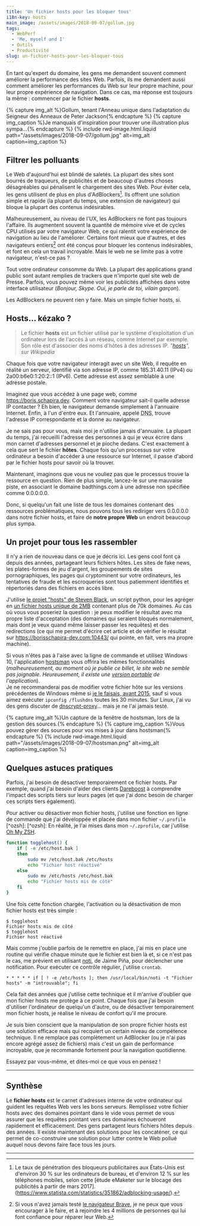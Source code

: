```yaml
---
title: 'Un fichier hosts pour les bloquer tous'
i18n-key: hosts
main_image: /assets/images/2018-09-07/gollum.jpg
tags:
  - WebPerf
  - 'Me, myself and I'
  - Outils
  - Productivité
slug: un-fichier-hosts-pour-les-bloquer-tous
---
```


En tant qu'expert du domaine, les gens me demandent souvent comment améliorer la
performance des sites Web. Parfois, ils me demandent aussi comment améliorer les
performances du Web sur leur propre machine, pour leur propre expérience de
navigation. Dans ce cas, ma réponse est toujours la même : commencer par le
fichier **hosts**.

{% capture img_alt %}Gollum, tenant l'Anneau unique dans l'adaptation du
Seigneur des Anneaux de Peter Jackson{% endcapture %}
{% capture img_caption %}Je manquais d'inspiration pour trouver une illustration
plus sympa…{% endcapture %} {% include rwd-image.html.liquid
path="/assets/images/2018-09-07/gollum.jpg"
alt=img_alt
caption=img_caption
%}

<!-- more -->

## Filtrer les polluants

Le Web d'aujourd'hui est blindé de saletés. La plupart des sites sont bourrés de
traqueurs, de publicités et de beaucoup d'autres choses désagréables qui
pénalisent le chargement des sites Web. Pour éviter cela, les gens utilisent de
plus en plus d'AdBlockers[^pr]. Ils offrent une solution simple et rapide (la
plupart du temps, une extension de navigateur) qui bloque la plupart des
contenus indésirables.

[^pr]: Le taux de pénétration des bloqueurs publicitaires aux États-Unis est
  d'environ 30 % sur les ordinateurs de bureau, et d'environ 12 % sur les
  téléphones mobiles, selon cette [étude eMaketer sur le blocage des publicités
  à partir de mars
  2017].(https://www.statista.com/statistics/351862/adblocking-usage/).

Malheureusement, au niveau de l'UX, les AdBlockers ne font pas toujours
l'affaire. Ils augmentent souvent la quantité de mémoire vive et de cycles CPU
utilisés par votre navigateur Web, ce qui ralentit votre expérience de
navigation au lieu de l'améliorer. Certains font mieux que d'autres, et des
navigateurs entiers[^brave] ont été conçus pour bloquer les contenus
indésirables, et font en cela un travail incroyable. Mais le web ne se limite
pas à votre navigateur, n'est-ce pas ?

[^brave]: Si vous n'avez jamais testé [le navigateur Brave](https://brave.com/), je ne
  peux que vous encourager à le faire, et à rejoindre les 4 millions de
  personnes qui lui font confiance pour réparer leur Web.

Tout votre ordinateur consomme du Web. La plupart des applications grand public
sont autant remplies de trackers que n'importe quel site web de Presse. Parfois,
vous pouvez même voir les publicités affichées dans votre interface utilisateur
(_Bonjour, Skype. Oui, je parle de toi, vilain garçon_).

Les AdBlockers ne peuvent rien y faire. Mais un simple fichier hosts, si.

## Hosts… kézako ?

> Le fichier **hosts** est un fichier utilisé par le système d'exploitation d'un
> ordinateur lors de l'accès à un réseau, comme Internet par exemple. Son rôle
> est d'associer des noms d'hôtes à des adresses IP.
> <cite>"[hosts](https://fr.wikipedia.org/wiki/Hosts)", sur Wikipedia</cite>

Chaque fois que votre navigateur interagit avec un site Web, il requête en
réalité un serveur, identifié via son adresse IP, comme 185.31.40.11 (IPv4) ou
2a00:b6e0:1:20:2::1 (IPv6). Cette adresse est assez semblable à une adresse
postale.

Imaginez que vous accédez à une page web, comme <https://boris.schapira.dev>.
Comment votre navigateur sait-il quelle adresse IP contacter ? Eh bien, le
navigateur demande simplement à l'annuaire Internet. Enfin, à l'un d'entre eux.
Et l'annuaire, appelé <abbr title="Domain Name Server">DNS</abbr>, trouve
l'adresse IP correspondante et la donne au navigateur.

Je ne sais pas pour vous, mais moi je n'utilise jamais d'annuaire. La plupart du
temps, j'ai recueilli l'adresse des personnes à qui je veux écrire dans mon
carnet d'adresses personnel et je pioche dedans. C'est exactement à cela que
sert le fichier **hôtes**. Chaque fois qu'un processus sur votre ordinateur a
besoin d'accéder à une ressource sur Internet, il passe d'abord par le fichier
hosts pour savoir où la trouver.

Maintenant, imaginons que vous ne vouliez pas que le processus trouve la
ressource en question. Rien de plus simple, lancez-le sur une mauvaise piste, en
associant le domaine badthings.com à une adresse non spécifiée comme 0.0.0.0.0.

Donc, si quelqu'un fait une liste de tous les domaines contenant des ressources
problématiques, nous pouvons tous les rediriger vers 0.0.0.0.0 dans notre
fichier hosts, et faire de **notre propre Web** un endroit beaucoup plus sympa.

## Un projet pour tous les rassembler

Il n'y a rien de nouveau dans ce que je décris ici. Les gens cool font ça depuis
des années, partageant leurs fichiers hôtes. Les sites de <span lang="en">fake
news</span>, les plates-formes de jeu d'argent, les groupements de sites
pornographiques, les pages qui cryptominent sur votre ordinateurs, les
tentatives de fraude et les escroqueries sont tous patiemment identifiés et
répertoriés dans des fichiers en accès libre.

J'utilise
[ le projet "hosts" de Steven Black](https://github.com/StevenBlack/hosts), un
script python, pour les agréger en
[un fichier hosts unique de 2MB](https://raw.githubusercontent.com/borisschapira/hosts/master/hosts)
contenant plus de 70k domaines. Au cas où vous vous poseriez la question : je
peux modifier le résultat avec ma propre liste d'acceptation (des domaines qui
seraient bloqués normalement, mais dont je veux quand même laisser passer les
requêtes) et des redirections (ce qui me permet d'écrire cet article et de
vérifier le résultat sur https://borisschapira-dev.com:10443/ qui pointe, en
fait, vers ma propre machine).

Si vous n'êtes pas à l'aise avec la ligne de commande et utilisez Windows 10,
l'application [hostsman](http://www.abelhadigital.com/hostsman/) vous offrira
les mêmes fonctionnalités (_malheureusement, au moment où je publie ce billet,
le site web ne semble pas joignable. Heureusement, il existe une
[version portable](https://portapps.github.io/app/hostsman-portable/) de
l'application_).  
Je ne recommanderai pas de modifier votre fichier hôte sur les versions
précédentes de Windows même si
[je le faisais, avant 2015](/2015/08/de-windows-a-mac/), sauf si vous aimez
exécuter `ipconfig /flushdns` toutes les 30 minutes. Sur Linux, j'ai vu des gens
discuter de [dnscrypt-proxy](https://github.com/jedisct1/dnscrypt-proxy)… mais
je ne l'ai jamais testé.

{% capture img_alt %}Un capture de la fenêtre de hostsman, lors de la gestion
des sources.{% endcapture %} {% capture img_caption %}Vous pouvez gérer des
sources pour vos mises à jour dans hostsman{% endcapture %}
{% include rwd-image.html.liquid
path="/assets/images/2018-09-07/hostsman.png"
alt=img_alt
caption=img_caption
%}

## Quelques astuces pratiques

Parfois, j'ai besoin de désactiver temporairement ce fichier hosts. Par exemple,
quand j'ai besoin d'aider des clients [Dareboost](https://www.dareboost.com/) à
comprendre l'impact des scripts tiers sur leurs pages (et que j'ai donc besoin
de charger ces scripts tiers également).

Pour activer ou désactiver mon fichier hosts, j'utilise une fonction en ligne de
commande que j'ai développée et placée dans mon fichier `~/.profile` [^ozsh]: [^ozsh]: En réalité, je l'ai mises dans mon `~/.zprofile`, car j'utilise
  [Oh My ZSH](https://ohmyz.sh/).

```bash
function togglehost() {
    if [ -e /etc/host.bak ]
    then
        sudo mv /etc/host.bak /etc/hosts
        echo "Fichier host réactivé"
    else
        sudo mv /etc/hosts /etc/host.bak
        echo "Fichier hosts mis de côté"
    fi
}
```

Une fois cette fonction chargée, l'activation ou la désactivation de mon fichier
hosts est très simple :

```terminal
$ togglehost
Fichier hosts mis de côté
$ togglehost
Fichier host réactivé
```

Mais comme j'oublie parfois de le remettre en place, j'ai mis en place une
routine qui vérifie chaque minute que le fichier est bien là et, si ce n'est pas
le cas, me prévient en utilisant [noti](https://github.com/variadico/noti), de
Jaime Piña, pour déclencher une notification. Pour exécuter ce contrôle
régulier, j'utilise `crontab`.

```
* * * * * if [ ! -e /etc/hosts ]; then /usr/local/bin/noti -t "Fichier hosts" -m "introuvable"; fi
```

Cela fait des années que j'utilise cette technique et il m'arrive d'oublier que
mon fichier hosts me protège à ce point. Chaque fois que j'ai besoin d'utiliser
l'ordinateur de quelqu'un d'autre, ou de désactiver temporairement mon fichier
hosts, je réalise le niveau de confort qu'il me procure.

Je suis bien conscient que la manipulation de son propre fichier hosts est une
solution efficace mais qui recquiert un certain niveau de compétence technique.
Il ne remplace pas complètement un AdBlocker (ou je n'ai pas encore agrégé assez
de fichiers) mais c'est un gain de performance incroyable, que je recommande
fortement pour la navigation quotidienne.

Essayez par vous-même, et dites-moi ce que vous en pensez !

---

## Synthèse

Le **fichier hosts** est le carnet d'adresses interne de votre ordinateur qui
guident les requêtes Web vers les bons serveurs. Remplissez votre fichier hosts
avec des domaines pointant dans le vide vous permet de vous assurer que les
requêtes pointant vers ces domaines échoueront rapidement et efficacement. Des
gens partagent leurs fichiers hôtes depuis des années. Il existe maintenant des
solutions pour les concaténer, ce qui permet de co-construire une solution pour
lutter contre le Web pollué auquel nous devons faire face tous les jours.

---
